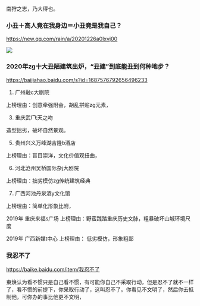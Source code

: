 南狩之志，乃大得也。

### 小丑＋高人竟在我身边＝小丑竟是我自己？
https://new.qq.com/rain/a/20201226a0lxvj00

<img src="https://inews.gtimg.com/newsapp_bt/0/12962980130/">

### 2020年zg十大丑陋建筑出炉，“丑建”到底能丑到何种地步？
https://baijiahao.baidu.com/s?id=1687576792656496233

1. 广州融c大剧院

上榜理由：创意牵强附会，胡乱拼贴zg元素，

3. 重庆武l飞天之吻

造型拙劣，破坏自然景观。

5. 贵州兴义万峰湖吉隆b酒店

上榜理由：盲目崇洋，文化价值观扭曲，

6. 河北沧州吴桥国际杂j大剧院

上榜理由：拙劣模仿zg传统建筑经典

7. 广西河池丹泉酒y文化馆

上榜理由：简单化形象比附，

2019年 重庆来福s广场
上榜理由：野蛮践踏重庆历史文脉，粗暴破坏山城环境尺度

2019年 广西新媒t中心
上榜理由： 低劣模仿，形象粗鄙

### 我忍不了
https://baike.baidu.com/item/我忍不了

束焕认为看不惯只是自己看不惯，有可能你自己不采取行动，但是忍不了就不一样了，看不惯的前提下，你采取行动了，这叫忍不了。你看见不文明了，然后你去抵制他，可你办的事比他更不文明，
